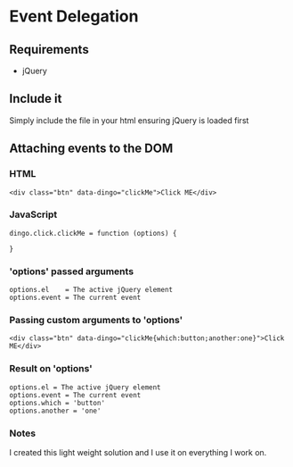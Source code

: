 # Event Delegation
## Requirements
* jQuery

## Include it
Simply include the file in your html ensuring jQuery is loaded first

## Attaching events to the DOM

### HTML

    <div class="btn" data-dingo="clickMe">Click ME</div>

### JavaScript
    
    dingo.click.clickMe = function (options) {

    }

### 'options' passed arguments
    
    options.el    = The active jQuery element
    options.event = The current event

### Passing custom arguments to 'options'

    <div class="btn" data-dingo="clickMe{which:button;another:one}">Click ME</div>

### Result on 'options'
    
    options.el = The active jQuery element
    options.event = The current event
    options.which = 'button'
    options.another = 'one'

### Notes

I created this light weight solution and I use it on everything I work on.
